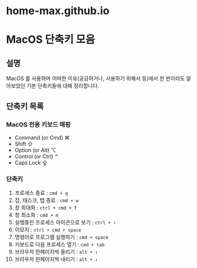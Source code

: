 # home-max.github.io

# MacOS 단축키 모음
## 설명
MacOS 를 사용하며 어떠한 이유(궁금하거나, 사용하기 위해서 등)에서 한 번이라도 알아보았던 기본 단축키들에 대해 정리합니다.

## 단축키 목록
### MacOS 전용 키보드 매핑

- Command (or Cmd) ⌘
- Shift ⇧
- Option (or Alt) ⌥
- Control (or Ctrl) ⌃
- Caps Lock ⇪

### 단축키

1. 프로세스 종료 : `cmd + q`
1. 잡, 태스크, 탭 종료 : `cmd + w`
1. 창 최대화 : `ctrl + cmd + f`
1. 창 최소화 : `cmd + m`
1. 실행중인 프로세스 아이콘으로 보기 : `ctrl + ↑`
1. 이모지 : `ctrl + cmd + space`
1. 명령어로 프로그램 실행하기 : `cmd + space`
1. 키보드로 다음 프로세스 열기 : `cmd + tab`
1. 브라우저 한페이지씩 올리기 : `alt + ↑`
1. 브라우저 한페이지씩 내리기 : `alt + ↓`